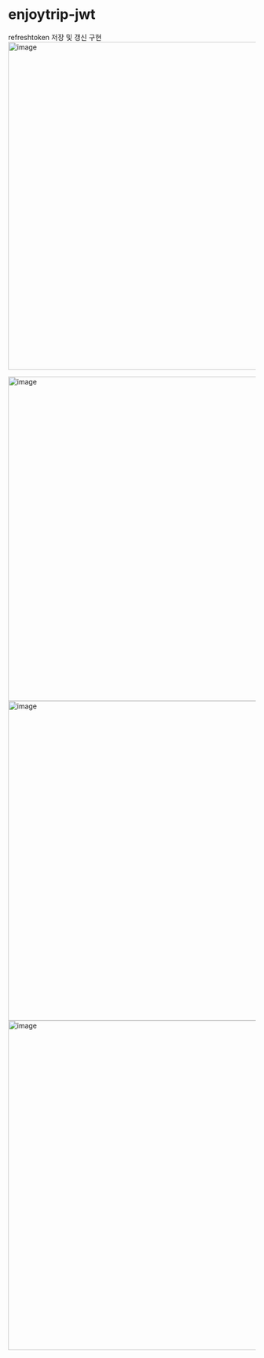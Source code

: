 # enjoytrip-jwt
refreshtoken 저장 및 갱신 구현
<img width="667" alt="image" src="https://user-images.githubusercontent.com/44702967/236616438-6fb0d069-1ffa-4286-b22d-d31d0c4f7713.png">


<img width="660" alt="image" src="https://user-images.githubusercontent.com/44702967/236616189-97b01914-0dac-4f3a-b8d5-c77bdeebe398.png">

<img width="650" alt="image" src="https://user-images.githubusercontent.com/44702967/236616453-b30cbeb7-276f-4bee-b732-98e50298654d.png">


<img width="671" alt="image" src="https://user-images.githubusercontent.com/44702967/236616169-623b268c-b637-4991-8449-56a17876eba2.png">
